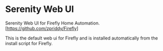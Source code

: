 # Serenity Web UI
Serenity Web UI for Firefly Home Automation. [https://github.com/zpriddy/Firefly]

This is the default web ui for Firefly and is installed automatically from the install script for Firefly.
